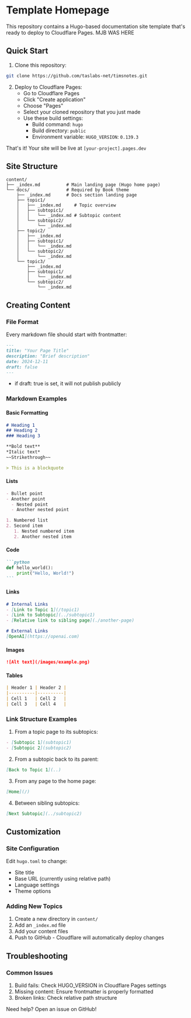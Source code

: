 # Template Homepage

This repository contains a Hugo-based documentation site template that's ready to deploy to Cloudflare Pages.
MJB WAS HERE
## Quick Start

1. Clone this repository:
```bash
git clone https://github.com/taslabs-net/timsnotes.git
```

2. Deploy to Cloudflare Pages:
   - Go to Cloudflare Pages
   - Click "Create application"
   - Choose "Pages"
   - Select your cloned repository that you just made
   - Use these build settings:
     - Build command: `hugo`
     - Build directory: `public`
     - Environment variable: `HUGO_VERSION`: `0.139.3`

That's it! Your site will be live at `[your-project].pages.dev`

## Site Structure

```
content/
├── _index.md          # Main landing page (Hugo home page)
└── docs/              # Required by Book theme
    ├── _index.md      # Docs section landing page
    ├── topic1/           
    │   ├── _index.md     # Topic overview
    │   ├── subtopic1/    
    │   │   └── _index.md # Subtopic content
    │   └── subtopic2/
    │       └── _index.md
    ├── topic2/
    │   ├── _index.md
    │   ├── subtopic1/
    │   │   └── _index.md
    │   └── subtopic2/
    │       └── _index.md
    └── topic3/
        ├── _index.md
        ├── subtopic1/
        │   └── _index.md
        └── subtopic2/
            └── _index.md
```

## Creating Content

### File Format
Every markdown file should start with frontmatter:

```md
---
title: "Your Page Title"
description: "Brief description"
date: 2024-12-11
draft: false
---
```
* if draft: true is set, it will not publish publicly


### Markdown Examples

#### Basic Formatting
```md
# Heading 1
## Heading 2
### Heading 3

**Bold text**
*Italic text*
~~Strikethrough~~

> This is a blockquote
```

#### Lists
```md
- Bullet point
- Another point
  - Nested point
  - Another nested point

1. Numbered list
2. Second item
   1. Nested numbered item
   2. Another nested item
```

#### Code
````md
```python
def hello_world():
    print("Hello, World!")
```
````

#### Links
```md
# Internal Links
- [Link to Topic 1](/topic1)
- [Link to Subtopic](../subtopic1)
- [Relative link to sibling page](./another-page)

# External Links
[OpenAI](https://openai.com)
```

#### Images
```md
![Alt text](/images/example.png)
```

#### Tables
```md
| Header 1 | Header 2 |
|----------|----------|
| Cell 1   | Cell 2   |
| Cell 3   | Cell 4   |
```

### Link Structure Examples

1. From a topic page to its subtopics:
```md
- [Subtopic 1](subtopic1)
- [Subtopic 2](subtopic2)
```

2. From a subtopic back to its parent:
```md
[Back to Topic 1](..)
```

3. From any page to the home page:
```md
[Home](/)
```

4. Between sibling subtopics:
```md
[Next Subtopic](../subtopic2)
```

## Customization

### Site Configuration
Edit `hugo.toml` to change:
- Site title
- Base URL (currently using relative path)
- Language settings
- Theme options

### Adding New Topics
1. Create a new directory in `content/`
2. Add an `_index.md` file
3. Add your content files
4. Push to GitHub - Cloudflare will automatically deploy changes

## Troubleshooting

### Common Issues
1. Build fails: Check HUGO_VERSION in Cloudflare Pages settings
2. Missing content: Ensure frontmatter is properly formatted
3. Broken links: Check relative path structure

Need help? Open an issue on GitHub!
